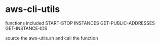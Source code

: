 # aws-cli-utils

functions included 
START-STOP INSTANCES
GET-PUBLIC-ADDRESSES
GET-INSTANCE-IDS

source the aws-utils.sh and call the function
